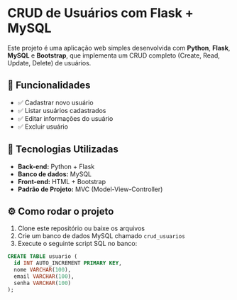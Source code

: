 # CRUD de Usuários com Flask + MySQL

Este projeto é uma aplicação web simples desenvolvida com **Python**, **Flask**, **MySQL** e **Bootstrap**, que implementa um CRUD completo (Create, Read, Update, Delete) de usuários.

## 📌 Funcionalidades

- ✅ Cadastrar novo usuário  
- ✅ Listar usuários cadastrados  
- ✅ Editar informações do usuário  
- ✅ Excluir usuário

## 🧩 Tecnologias Utilizadas

- **Back-end:** Python + Flask  
- **Banco de dados:** MySQL  
- **Front-end:** HTML + Bootstrap  
- **Padrão de Projeto:** MVC (Model-View-Controller)

## ⚙️ Como rodar o projeto

1. Clone este repositório ou baixe os arquivos
2. Crie um banco de dados MySQL chamado `crud_usuarios`
3. Execute o seguinte script SQL no banco:

```sql
CREATE TABLE usuario (
  id INT AUTO_INCREMENT PRIMARY KEY,
  nome VARCHAR(100),
  email VARCHAR(100),
  senha VARCHAR(100)
);
